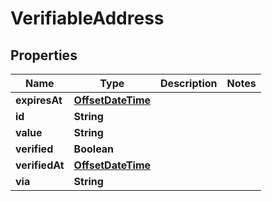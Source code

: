 

# VerifiableAddress

## Properties

Name | Type | Description | Notes
------------ | ------------- | ------------- | -------------
**expiresAt** | [**OffsetDateTime**](OffsetDateTime.md) |  | 
**id** | **String** |  | 
**value** | **String** |  | 
**verified** | **Boolean** |  | 
**verifiedAt** | [**OffsetDateTime**](OffsetDateTime.md) |  | 
**via** | **String** |  | 



